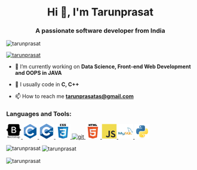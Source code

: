 <h1 align="center">Hi 👋, I'm Tarunprasat</h1>
<h3 align="center">A passionate software developer from India</h3>

<p align="left"> <img src="https://komarev.com/ghpvc/?username=tarunprasat&label=Profile%20views&color=0e75b6&style=flat" alt="tarunprasat" /> </p>

<p align="left"> <a href="https://github.com/ryo-ma/github-profile-trophy"><img src="https://github-profile-trophy.vercel.app/?username=tarunprasat" alt="tarunprasat" /></a> </p>

- 🔭 I’m currently working on **Data Science, Front-end Web Development and OOPS in JAVA**

- 👯 I usually code in **C, C++**

- 📫 How to reach me **tarunprasatas@gmail.com**


<h3 align="left">Languages and Tools:</h3>
<p align="left"> <a href="https://getbootstrap.com" target="_blank"> <img src="https://raw.githubusercontent.com/devicons/devicon/master/icons/bootstrap/bootstrap-plain-wordmark.svg" alt="bootstrap" width="40" height="40"/> </a> <a href="https://www.cprogramming.com/" target="_blank"> <img src="https://raw.githubusercontent.com/devicons/devicon/master/icons/c/c-original.svg" alt="c" width="40" height="40"/> </a> <a href="https://www.w3schools.com/cpp/" target="_blank"> <img src="https://raw.githubusercontent.com/devicons/devicon/master/icons/cplusplus/cplusplus-original.svg" alt="cplusplus" width="40" height="40"/> </a> <a href="https://www.w3schools.com/css/" target="_blank"> <img src="https://raw.githubusercontent.com/devicons/devicon/master/icons/css3/css3-original-wordmark.svg" alt="css3" width="40" height="40"/> </a> <a href="https://git-scm.com/" target="_blank"> <img src="https://www.vectorlogo.zone/logos/git-scm/git-scm-icon.svg" alt="git" width="40" height="40"/> </a> <a href="https://www.w3.org/html/" target="_blank"> <img src="https://raw.githubusercontent.com/devicons/devicon/master/icons/html5/html5-original-wordmark.svg" alt="html5" width="40" height="40"/> </a> <a href="https://developer.mozilla.org/en-US/docs/Web/JavaScript" target="_blank"> <img src="https://raw.githubusercontent.com/devicons/devicon/master/icons/javascript/javascript-original.svg" alt="javascript" width="40" height="40"/> </a> <a href="https://www.mysql.com/" target="_blank"> <img src="https://raw.githubusercontent.com/devicons/devicon/master/icons/mysql/mysql-original-wordmark.svg" alt="mysql" width="40" height="40"/> </a> <a href="https://www.python.org" target="_blank"> <img src="https://raw.githubusercontent.com/devicons/devicon/master/icons/python/python-original.svg" alt="python" width="40" height="40"/> </a> </p>

<p><img align="left" src="https://github-readme-stats.vercel.app/api/top-langs?username=tarunprasat&show_icons=true&locale=en&layout=compact" alt="tarunprasat" /></p>

<p>&nbsp;<img align="center" src="https://github-readme-stats.vercel.app/api?username=tarunprasat&show_icons=true&locale=en" alt="tarunprasat" /></p>

<p><img align="center" src="https://github-readme-streak-stats.herokuapp.com/?user=tarunprasat&" alt="tarunprasat" /></p>
